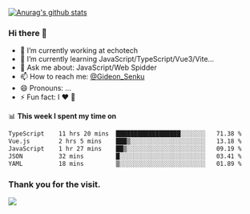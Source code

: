 [![Anurag's github stats](https://github-readme-stats.vercel.app/api?username=gideonsenku)](https://github.com/anuraghazra/github-readme-stats)
### Hi there 👋
- 🔭 I’m currently working at echotech
- 🌱 I’m currently learning JavaScript/TypeScript/Vue3/Vite...
- 💬 Ask me about: JavaScript/Web Spidder 
- 📫 How to reach me: [@Gideon_Senku](https://t.me/Gideon_Senku)
- 😄 Pronouns: ...
- ⚡ Fun fact: I ❤️ 🎵

📊 **This week I spent my time on**
<!--START_SECTION:waka-->

```txt
TypeScript    11 hrs 20 mins  ██████████████████░░░░░░░   71.38 %
Vue.js        2 hrs 5 mins    ███▒░░░░░░░░░░░░░░░░░░░░░   13.18 %
JavaScript    1 hr 27 mins    ██▒░░░░░░░░░░░░░░░░░░░░░░   09.19 %
JSON          32 mins         █░░░░░░░░░░░░░░░░░░░░░░░░   03.41 %
YAML          18 mins         ▒░░░░░░░░░░░░░░░░░░░░░░░░   01.89 %
```

<!--END_SECTION:waka-->


### Thank you for the visit.
![](http://profile-counter.glitch.me/gideonsenku/count.svg)
<!--
**GideonSenku/GideonSenku** is a ✨ _special_ ✨ repository because its `README.md` (this file) appears on your GitHub profile.

Here are some ideas to get you started:

- 🔭 I’m currently working on ...
- 🌱 I’m currently learning ...
- 👯 I’m looking to collaborate on ...
- 🤔 I’m looking for help with ...
- 💬 Ask me about ...
- 📫 How to reach me: ...
- 😄 Pronouns: ...
- ⚡ Fun fact: ...
-->
